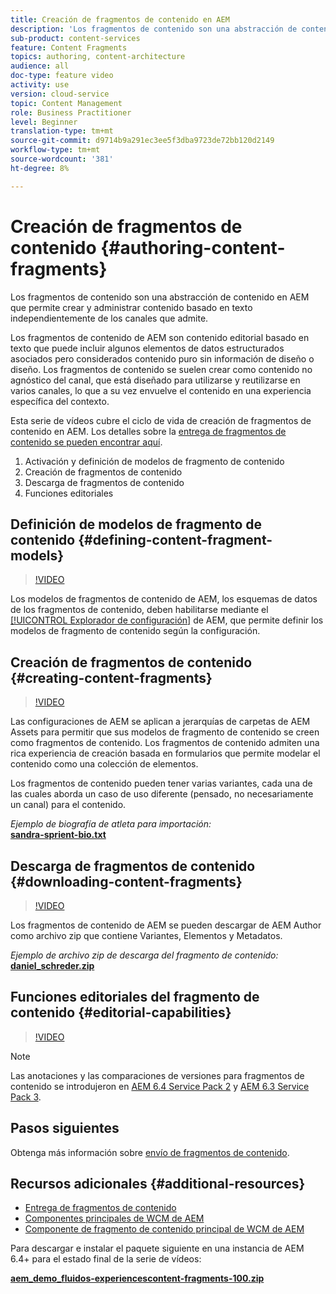 ```yaml
---
title: Creación de fragmentos de contenido en AEM
description: 'Los fragmentos de contenido son una abstracción de contenido en AEM que permite crear y administrar contenido basado en texto independientemente de los canales que admite. '
sub-product: content-services
feature: Content Fragments
topics: authoring, content-architecture
audience: all
doc-type: feature video
activity: use
version: cloud-service
topic: Content Management
role: Business Practitioner
level: Beginner
translation-type: tm+mt
source-git-commit: d9714b9a291ec3ee5f3dba9723de72bb120d2149
workflow-type: tm+mt
source-wordcount: '381'
ht-degree: 8%

---
```



# Creación de fragmentos de contenido {#authoring-content-fragments}

Los fragmentos de contenido son una abstracción de contenido en AEM que permite crear y administrar contenido basado en texto independientemente de los canales que admite.

Los fragmentos de contenido de AEM son contenido editorial basado en texto que puede incluir algunos elementos de datos estructurados asociados pero considerados contenido puro sin información de diseño o diseño. Los fragmentos de contenido se suelen crear como contenido no agnóstico del canal, que está diseñado para utilizarse y reutilizarse en varios canales, lo que a su vez envuelve el contenido en una experiencia específica del contexto.

Esta serie de vídeos cubre el ciclo de vida de creación de fragmentos de contenido en AEM. Los detalles sobre la [entrega de fragmentos de contenido se pueden encontrar aquí](content-fragments-delivery-feature-video-use.md).

1. Activación y definición de modelos de fragmento de contenido
2. Creación de fragmentos de contenido
3. Descarga de fragmentos de contenido
4. Funciones editoriales

## Definición de modelos de fragmento de contenido {#defining-content-fragment-models}

>[!VIDEO](https://video.tv.adobe.com/v/22452/?quality=12&learn=on)

Los modelos de fragmentos de contenido de AEM, los esquemas de datos de los fragmentos de contenido, deben habilitarse mediante el [[!UICONTROL Explorador de configuración]](https://docs.adobe.com/content/help/en/experience-manager-cloud-service/implementing/developing/configurations.html) de AEM, que permite definir los modelos de fragmento de contenido según la configuración.

## Creación de fragmentos de contenido {#creating-content-fragments}

>[!VIDEO](https://video.tv.adobe.com/v/22451/?quality=12&learn=on)

Las configuraciones de AEM se aplican a jerarquías de carpetas de AEM Assets para permitir que sus modelos de fragmento de contenido se creen como fragmentos de contenido. Los fragmentos de contenido admiten una rica experiencia de creación basada en formularios que permite modelar el contenido como una colección de elementos.

Los fragmentos de contenido pueden tener varias variantes, cada una de las cuales aborda un caso de uso diferente (pensado, no necesariamente un canal) para el contenido.

*Ejemplo de biografía de atleta para importación:*\
**[sandra-sprient-bio.txt](assets/sandra-sprient-bio.txt)**

## Descarga de fragmentos de contenido {#downloading-content-fragments}

>[!VIDEO](https://video.tv.adobe.com/v/22450/?quality=12&learn=on)

Los fragmentos de contenido de AEM se pueden descargar de AEM Author como archivo zip que contiene Variantes, Elementos y Metadatos.

*Ejemplo de archivo zip de descarga del fragmento de contenido:*\
**[daniel_schreder.zip](assets/daniel_schreder.zip)**

## Funciones editoriales del fragmento de contenido {#editorial-capabilities}

>[!VIDEO](https://video.tv.adobe.com/v/25891/?quality=12&learn=on)

>[!NOTE]
>
> Las anotaciones y las comparaciones de versiones para fragmentos de contenido se introdujeron en [AEM 6.4 Service Pack 2](https://experienceleague.adobe.com/docs/experience-manager-release-information/aem-release-updates/aem-releases-updates.html?lang=es) y [AEM 6.3 Service Pack 3](https://helpx.adobe.com/es/experience-manager/6-3/release-notes/sp3-release-notes.html).

## Pasos siguientes

Obtenga más información sobre [envío de fragmentos de contenido](content-fragments-delivery-feature-video-use.md).

## Recursos adicionales {#additional-resources}

* [Entrega de fragmentos de contenido](content-fragments-delivery-feature-video-use.md)
* [Componentes principales de WCM de AEM](https://docs.adobe.com/content/help/es-ES/experience-manager-core-components/using/introduction.html)
* [Componente de fragmento de contenido principal de WCM de AEM](https://docs.adobe.com/content/help/en/experience-manager-core-components/using/components/content-fragment-component.html)

Para descargar e instalar el paquete siguiente en una instancia de AEM 6.4+ para el estado final de la serie de vídeos:

**[aem_demo_fluidos-experiencescontent-fragments-100.zip](assets/aem_demo_fluid-experiencescontent-fragments-100.zip)**
